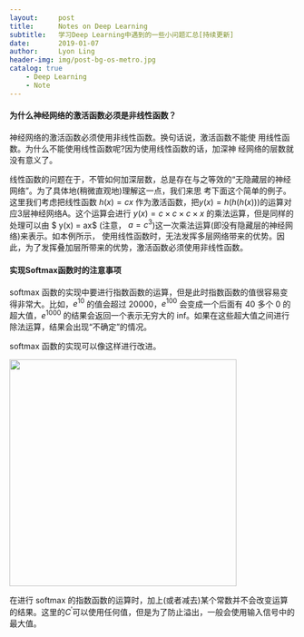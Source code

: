 ```yaml
---
layout:     post
title:      Notes on Deep Learning
subtitle:   学习Deep Learning中遇到的一些小问题汇总[持续更新]
date:       2019-01-07
author:     Lyon Ling
header-img: img/post-bg-os-metro.jpg
catalog: true
    - Deep Learning
    - Note
---
```




#### 为什么神经网络的激活函数必须是非线性函数？

神经网络的激活函数必须使用非线性函数。换句话说，激活函数不能使 用线性函数。为什么不能使用线性函数呢?因为使用线性函数的话，加深神 经网络的层数就没有意义了。

线性函数的问题在于，不管如何加深层数，总是存在与之等效的“无隐藏层的神经网络”。为了具体地(稍微直观地)理解这一点，我们来思 考下面这个简单的例子。这里我们考虑把线性函数 $h(x) = cx$ 作为激活函数，把$y(x) = h(h(h(x)))$的运算对应3层神经网络A。这个运算会进行 $y(x) = c × c × c × x$ 的乘法运算，但是同样的处理可以由 $ y(x) = ax$ (注意， $a = c^3$)这一次乘法运算(即没有隐藏层的神经网络)来表示。如本例所示， 使用线性函数时，无法发挥多层网络带来的优势。因此，为了发挥叠加层所带来的优势，激活函数必须使用非线性函数。 

#### 实现Softmax函数时的注意事项

softmax 函数的实现中要进行指数函数的运算，但是此时指数函数的值很容易变得非常大。比如，$e^{10}$ 的值会超过 20000，$e^{100}$ 会变成一个后面有 40 多个 0 的超大值，$e^{1000}$ 的结果会返回一个表示无穷大的 inf。如果在这些超大值之间进行除法运算，结果会出现“不确定”的情况。

softmax 函数的实现可以像这样进行改进。

<img src="https://ws3.sinaimg.cn/large/006tNc79gy1fyya09c0kkj30m40c8dhb.jpg" width="400" />

在进行 softmax 的指数函数的运算时，加上(或者减去)某个常数并不会改变运算的结果。这里的$C^{\prime}$可以使用任何值，但是为了防止溢出，一般会使用输入信号中的最大值。